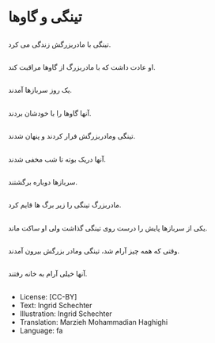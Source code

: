 # تینگی و گاوها

##
تینگی با مادربزرگش زندگی می کرد.

##
او عادت داشت که با مادربزرگ از گاوها مراقبت کند.

##
یک روز سربازها آمدند.

##
آنها گاوها را با خودشان بردند.

##
تینگی ومادربزرگش فرار کردند و پنهان شدند.

##
آنها دریک بوته تا شب مخفی شدند.

##
سربازها دوباره برگشتند.

##
مادربزرگ تینگی را زیر برگ ها قایم کرد.

##
یکی از سربازها پایش را درست روی تینگی گذاشت ولی او ساکت ماند.

##
وقتی که همه چیز آرام شد، تینگی ومادر بزرگش بیرون آمدند.

##
آنها خیلی آرام به خانه رفتند.

##
* License: [CC-BY]
* Text: Ingrid Schechter
* Illustration: Ingrid Schechter
* Translation: Marzieh Mohammadian Haghighi
* Language: fa
